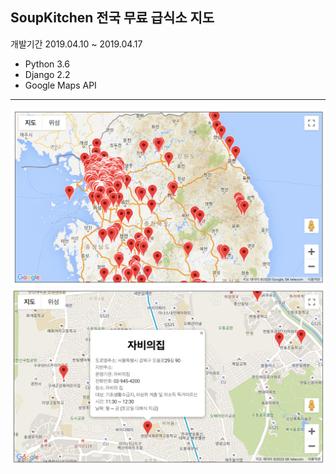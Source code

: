 ## SoupKitchen 전국 무료 급식소 지도
개발기간  2019.04.10 ~ 2019.04.17
* Python 3.6
* Django 2.2
* Google Maps API
---
![ex_screenshot](./image/screenshot1.png)
![ex_screenshot](./image/screenshot2.png)
